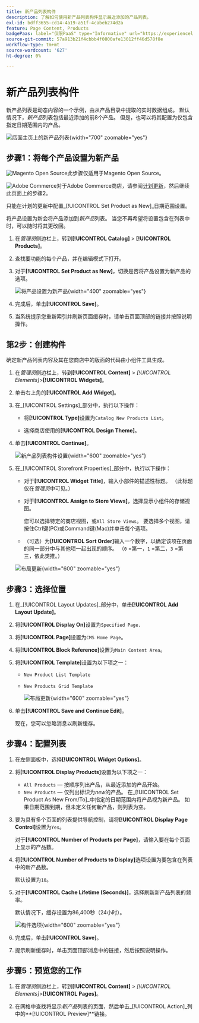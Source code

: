 ```yaml
---
title: 新产品列表构件
description: 了解如何使用新产品列表构件显示最近添加的产品列表。
exl-id: bdff3655-cd14-4a19-a51f-4cabeb274d2a
feature: Page Content, Products
badgePaas: label="仅限PaaS" type="Informative" url="https://experienceleague.adobe.com/en/docs/commerce/user-guides/product-solutions" tooltip="仅适用于云项目(Adobe管理的PaaS基础架构)和内部部署项目上的Adobe Commerce 。"
source-git-commit: 57a913b21f4cbbb4f0800afe13012ff46d578f8e
workflow-type: tm+mt
source-wordcount: '627'
ht-degree: 0%

---
```


# 新产品列表构件

新产品列表是动态内容的一个示例，由从产品目录中提取的实时数据组成。 默认情况下，_新产品_&#x200B;列表包括最近添加的前8个产品。 但是，也可以将其配置为仅包含指定日期范围内的产品。

![店面主页上的新产品列表](./assets/storefront-home-page-new-products.png){width="700" zoomable="yes"}

## 步骤1：将每个产品设置为新产品

![Magento Open Source](../assets/open-source.svg)此步骤仅适用于Magento Open Source。

![Adobe Commerce](../assets/adobe-logo.svg)对于Adobe Commerce商店，请参阅[计划更新](content-staging-scheduled-update.md)，然后继续此页面上的步骤2。

只能在计划的更新中配置&#x200B;_[!UICONTROL Set Product as New]_日期范围设置。

将产品设置为新会将产品添加到&#x200B;_新产品_&#x200B;列表。 当您不再希望将设置包含在列表中时，可以随时将其更改回。

1. 在&#x200B;_管理员_&#x200B;侧边栏上，转到&#x200B;**[!UICONTROL Catalog]** > **[!UICONTROL Products]**。

1. 查找要功能的每个产品，并在编辑模式下打开。

1. 对于&#x200B;**[!UICONTROL Set Product as New]**，切换是否将产品设置为新产品的选项。

   ![将产品设置为新产品](./assets/product-set-as-new.png){width="400" zoomable="yes"}

1. 完成后，单击&#x200B;**[!UICONTROL Save]**。

1. 当系统提示您重新索引并刷新页面缓存时，请单击页面顶部的链接并按照说明操作。

## 第2步：创建构件

确定新产品列表内容及其在您商店中的版面的代码由小组件工具生成。

1. 在&#x200B;_管理员_&#x200B;侧边栏上，转到&#x200B;**[!UICONTROL Content]** > _[!UICONTROL Elements]_>**[!UICONTROL Widgets]**。

1. 单击右上角的&#x200B;**[!UICONTROL Add Widget]**。

1. 在&#x200B;_[!UICONTROL Settings]_部分中，执行以下操作：

   - 将&#x200B;**[!UICONTROL Type]**&#x200B;设置为`Catalog New Products List`。

   - 选择商店使用的&#x200B;**[!UICONTROL Design Theme]**。

1. 单击&#x200B;**[!UICONTROL Continue]**。

   ![新产品列表构件设置](./assets/widget-settings.png){width="600" zoomable="yes"}

1. 在&#x200B;_[!UICONTROL Storefront Properties]_部分中，执行以下操作：

   - 对于&#x200B;**[!UICONTROL Widget Title]**，输入小部件的描述性标题。 （此标题仅在&#x200B;_管理员_&#x200B;中可见。）

   - 对于&#x200B;**[!UICONTROL Assign to Store Views]**，选择显示小组件的存储视图。

     您可以选择特定的商店视图，或`All Store Views`。 要选择多个视图，请按住Ctrl键(PC)或Command键(Mac)并单击每个选项。

   - （可选）为&#x200B;**[!UICONTROL Sort Order]**&#x200B;输入一个数字，以确定该项在页面的同一部分中与其他项一起出现的顺序。 （`0` =第一，`1` =第二，`3` =第三，依此类推。）

   ![布局更新](./assets/widget-layout-update-home-page.png){width="600" zoomable="yes"}

## 步骤3：选择位置

1. 在&#x200B;_[!UICONTROL Layout Updates]_部分中，单击&#x200B;**[!UICONTROL Add Layout Update]**。

1. 将&#x200B;**[!UICONTROL Display On]**&#x200B;设置为`Specified Page.`

1. 将&#x200B;**[!UICONTROL Page]**&#x200B;设置为`CMS Home Page`。

1. 将&#x200B;**[!UICONTROL Block Reference]**&#x200B;设置为`Main Content Area`。

1. 将&#x200B;**[!UICONTROL Template]**&#x200B;设置为以下项之一：

   - `New Product List Template`
   - `New Products Grid Template`

     ![布局更新](./assets/widget-layout-update-new-products-list.png){width="600" zoomable="yes"}

1. 单击&#x200B;**[!UICONTROL Save and Continue Edit]**。

   现在，您可以忽略消息以刷新缓存。

## 步骤4：配置列表

1. 在左侧面板中，选择&#x200B;**[!UICONTROL Widget Options]**。

1. 将&#x200B;**[!UICONTROL Display Products]**&#x200B;设置为以下项之一：

   - `All Products` — 按顺序列出产品，从最近添加的产品开始。
   - `New Products` — 仅列出标识为&#x200B;_new_&#x200B;的产品。 在&#x200B;_[!UICONTROL Set Product As New From/To]_中指定的日期范围内将产品视为新产品。 如果日期范围到期，但未定义任何新产品，则列表为空。

1. 要为具有多个页面的列表提供导航控制，请将&#x200B;**[!UICONTROL Display Page Control]**&#x200B;设置为`Yes`。

   对于&#x200B;**[!UICONTROL Number of Products per Page]**，请输入要在每个页面上显示的产品数。

1. 将&#x200B;**[!UICONTROL Number of Products to Display]**&#x200B;选项设置为要包含在列表中的新产品数。

   默认设置为`10`。

1. 对于&#x200B;**[!UICONTROL Cache Lifetime (Seconds)]**，选择刷新新产品列表的频率。

   默认情况下，缓存设置为86,400秒（24小时）。

   ![构件选项](./assets/widget-options-new-product-list.png){width="600" zoomable="yes"}

1. 完成后，单击&#x200B;**[!UICONTROL Save]**。

1. 提示刷新缓存时，单击页面顶部消息中的链接，然后按照说明操作。

## 步骤5：预览您的工作

1. 在&#x200B;_管理员_&#x200B;侧边栏上，转到&#x200B;**[!UICONTROL Content]** > _[!UICONTROL Elements]_>**[!UICONTROL Pages]**。

1. 在网格中查找将显示&#x200B;_新产品_&#x200B;列表的页面，然后单击&#x200B;_[!UICONTROL Action]_列中的&#x200B;**[!UICONTROL Preview]**链接。
